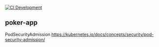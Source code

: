 [![CI Development](https://github.com/seanmcguigan/poker-app/actions/workflows/development-cd.yaml/badge.svg?branch=development&event=push)](https://github.com/seanmcguigan/poker-app/actions/workflows/development-cd.yaml)

## poker-app

PodSecurityAdmission
https://kubernetes.io/docs/concepts/security/pod-security-admission/
